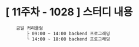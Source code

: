 # [ 11주차 - 1028 ] 스터디 내용

```bash
    금일 커리큘럼
        ├ 09:00 ~ 14:00 backend 프로그래밍 
        └ 14:00 ~ 18:00 backend 프로그래밍 
```

## 